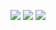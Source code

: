 ![](http://github-profile-summary-cards.vercel.app/api/cards/profile-details?username=jkaninda&theme=default)
![](http://github-profile-summary-cards.vercel.app/api/cards/stats?username=jkaninda&theme=default)
![](http://github-profile-summary-cards.vercel.app/api/cards/repos-per-language?username=jkaninda&theme=default)
